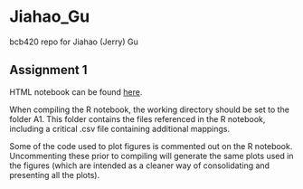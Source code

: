 # Jiahao_Gu
bcb420 repo for Jiahao (Jerry) Gu

## Assignment 1
HTML notebook can be found [here](https://github.com/bcb420-2024/Jiahao_Gu/blob/main/A1/A1_JiahaoGu.html). 

When compiling the R notebook, the working directory should be set to the folder A1. This folder contains the files referenced in the R notebook, including a critical .csv file containing additional mappings. 

Some of the code used to plot figures is commented out on the R notebook. Uncommenting these prior to compiling will generate the same plots used in the figures (which are intended as a cleaner way of consolidating and presenting all the plots). 
